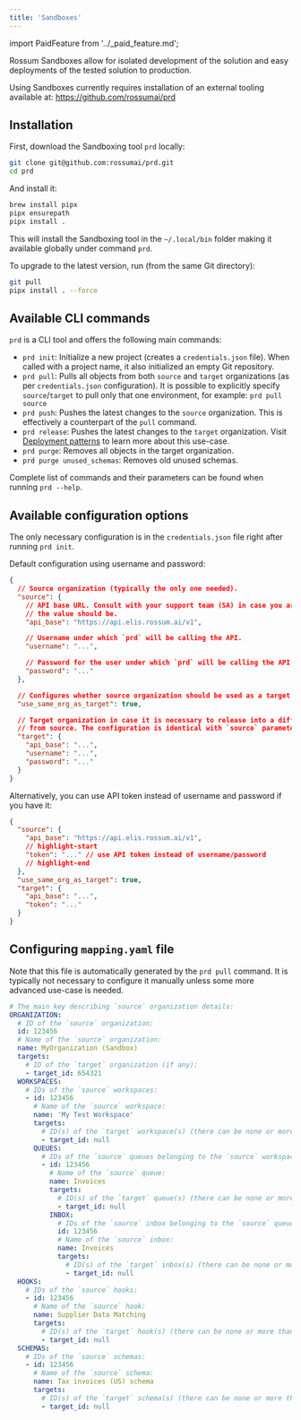 ```yaml
---
title: 'Sandboxes'
---
```


import PaidFeature from '../\_paid_feature.md';

<PaidFeature />

Rossum Sandboxes allow for isolated development of the solution and easy deployments of the tested solution to production.

Using Sandboxes currently requires installation of an external tooling available at: https://github.com/rossumai/prd

## Installation

First, download the Sandboxing tool `prd` locally:

```bash
git clone git@github.com:rossumai/prd.git
cd prd
```

And install it:

```bash
brew install pipx
pipx ensurepath
pipx install .
```

This will install the Sandboxing tool in the `~/.local/bin` folder making it available globally under command `prd`.

To upgrade to the latest version, run (from the same Git directory):

```bash
git pull
pipx install . --force
```

## Available CLI commands

`prd` is a CLI tool and offers the following main commands:

- `prd init`: Initialize a new project (creates a `credentials.json` file). When called with a project name, it also initialized an empty Git repository.
- `prd pull`: Pulls all objects from both `source` and `target` organizations (as per `credentials.json` configuration). It is possible to explicitly specify `source`/`target` to pull only that one environment, for example: `prd pull source`
- `prd push`: Pushes the latest changes to the `source` organization. This is effectively a counterpart of the `pull` command.
- `prd release`: Pushes the latest changes to the `target` organization. Visit [Deployment patterns](./deployment-patterns.md#two-environments-for-sandbox-and-production) to learn more about this use-case.
- `prd purge`: Removes all objects in the target organization.
- `prd purge unused_schemas`: Removes old unused schemas.

Complete list of commands and their parameters can be found when running `prd --help`.

## Available configuration options

The only necessary configuration is in the `credentials.json` file right after running `prd init`.

Default configuration using username and password:

```json
{
  // Source organization (typically the only one needed).
  "source": {
    // API base URL. Consult with your support team (SA) in case you are not sure what
    // the value should be.
    "api_base": "https://api.elis.rossum.ai/v1",

    // Username under which `prd` will be calling the API.
    "username": "...",

    // Password for the user under which `prd` will be calling the API.
    "password": "..."
  },

  // Configures whether source organization should be used as a target organization or not.
  "use_same_org_as_target": true,

  // Target organization in case it is necessary to release into a different organization
  // from source. The configuration is identical with `source` parameter.
  "target": {
    "api_base": "...",
    "username": "...",
    "password": "..."
  }
}
```

Alternatively, you can use API token instead of username and password if you have it:

```json
{
  "source": {
    "api_base": "https://api.elis.rossum.ai/v1",
    // highlight-start
    "token": "..." // use API token instead of username/password
    // highlight-end
  },
  "use_same_org_as_target": true,
  "target": {
    "api_base": "...",
    "token": "..."
  }
}
```

## Configuring `mapping.yaml` file

Note that this file is automatically generated by the `prd pull` command. It is typically not necessary to configure it manually unless some more advanced use-case is needed.

```yaml
# The main key describing `source` organization details:
ORGANIZATION:
  # ID of the `source` organization:
  id: 123456
  # Name of the `source` organization:
  name: MyOrganization (Sandbox)
  targets:
    # ID of the `target` organization (if any):
    - target_id: 654321
  WORKSPACES:
    # IDs of the `source` workspaces:
    - id: 123456
      # Name of the `source` workspace:
      name: 'My Test Workspace'
      targets:
        # ID(s) of the `target` workspace(s) (there can be none or more than one):
        - target_id: null
      QUEUES:
        # IDs of the `source` queues belonging to the `source` workspace above:
        - id: 123456
          # Name of the `source` queue:
          name: Invoices
          targets:
            # ID(s) of the `target` queue(s) (there can be none or more than one):
            - target_id: null
          INBOX:
            # IDs of the `source` inbox belonging to the `source` queue above:
            id: 123456
            # Name of the `source` inbox:
            name: Invoices
            targets:
              # ID(s) of the `target` inbox(s) (there can be none or more than one):
              - target_id: null
  HOOKS:
    # IDs of the `source` hooks:
    - id: 123456
      # Name of the `source` hook:
      name: Supplier Data Matching
      targets:
        # ID(s) of the `target` hook(s) (there can be none or more than one):
        - target_id: null
  SCHEMAS:
    # IDs of the `source` schemas:
    - id: 123456
      # Name of the `source` schema:
      name: Tax invoices (US) schema
      targets:
        # ID(s) of the `target` schema(s) (there can be none or more than one):
        - target_id: null
```
